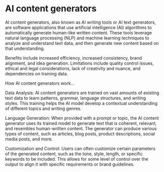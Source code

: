 # AI content generators

AI content generators, also known as AI writing tools or AI text generators, are software applications that use artificial intelligence (AI) algorithms to automatically generate human-like written content. These tools leverage natural language processing (NLP) and machine learning techniques to analyze and understand text data, and then generate new content based on that understanding.

Benefits include increased efficiency, increased consistency, brand alignment, and idea generation. Limitations include quality control issues, ethical and legal considerations, lack of creativity and nuance, and dependencies on training data.

How AI content generators work…

Data Analysis: AI content generators are trained on vast amounts of existing text data to learn patterns, grammar, language structures, and writing styles. This training helps the AI model develop a contextual understanding of different topics and writing genres.

Language Generation: When provided with a prompt or topic, the AI content generator uses its trained model to generate text that is coherent, relevant, and resembles human-written content. The generator can produce various types of content, such as articles, blog posts, product descriptions, social media posts, and more.

Customization and Control: Users can often customize certain parameters of the generated content, such as the tone, style, length, or specific keywords to be included. This allows for some level of control over the output to align it with specific requirements or brand guidelines.

